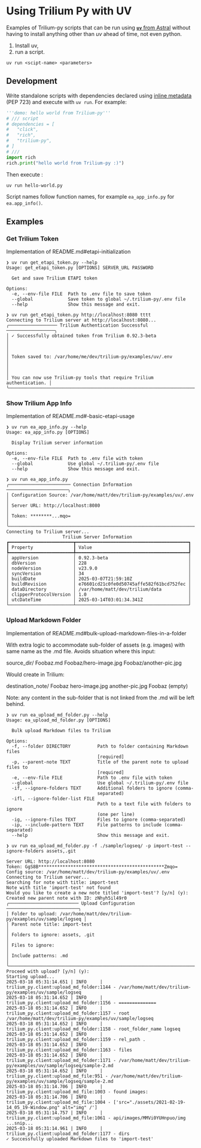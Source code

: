 # Using Trilium Py with UV

Examples of Trilium-py scripts that can be run using [**`uv`** from Astral](https://github.com/astral-sh/uv)
without having to install anything other than _uv_ ahead of time, not even python.

1. Install uv,
2. run a script.

```
uv run <scipt-name> <parameters>
```

## Development

Write standalone scripts with dependencies declared using [inline metadata](https://packaging.python.org/en/latest/specifications/inline-script-metadata/#inline-script-metadata) (PEP 723) and execute with `uv run`. For example:

```python
'''demo: hello world from Trilium-py'''
# /// script
# dependencies = [
#   "click",
#   "rich",
#   "trilium-py",
# ]
# ///
import rich
rich.print("hello world from Trilium-py :)")
```

Then execute :

    uv run hello-world.py

Script names follow function names, for example `ea_app_info.py` for `ea.app_info()`.


## Examples

### Get Trilium Token
Implementation of README.md#etapi-initialization

```shell
❯ uv run get_etapi_token.py --help
Usage: get_etapi_token.py [OPTIONS] SERVER_URL PASSWORD

  Get and save Trilium ETAPI token

Options:
  -e, --env-file FILE  Path to .env file to save token
  --global             Save token to global ~/.trilium-py/.env file
  --help               Show this message and exit.

❯ uv run get_etapi_token.py http://localhost:8080 tttt
Connecting to Trilium server at http://localhost:8080...
╭────────────────── Trilium Authentication Successful ──────────────────╮
│ ✓ Successfully obtained token from Trilium 0.92.3-beta                │
│                                                                       │
│ Token saved to: /var/home/me/dev/trilium-py/examples/uv/.env          │
│                                                                       │
│ You can now use Trilium-py tools that require Trilium authentication. │
╰───────────────────────────────────────────────────────────────────────╯
```

### Show Trilium App Info

Implementation of README.md#-basic-etapi-usage

```shell
❯ uv run ea_app_info.py --help
Usage: ea_app_info.py [OPTIONS]

  Display Trilium server information

Options:
  -e, --env-file FILE  Path to .env file with token
  --global             Use global ~/.trilium-py/.env file
  --help               Show this message and exit.

❯ uv run ea_app_info.py 
╭─────────────────────── Connection Information ───────────────────────╮
│ Configuration Source: /var/home/matt/dev/trilium-py/examples/uv/.env │
│ Server URL: http://localhost:8080                                    │
│ Token: ********...mqo=                                               │
╰──────────────────────────────────────────────────────────────────────╯
Connecting to Trilium server...
                     Trilium Server Information                      
┏━━━━━━━━━━━━━━━━━━━━━━━━┳━━━━━━━━━━━━━━━━━━━━━━━━━━━━━━━━━━━━━━━━━━┓
┃ Property               ┃ Value                                    ┃
┡━━━━━━━━━━━━━━━━━━━━━━━━╇━━━━━━━━━━━━━━━━━━━━━━━━━━━━━━━━━━━━━━━━━━┩
│ appVersion             │ 0.92.3-beta                              │
│ dbVersion              │ 228                                      │
│ nodeVersion            │ v23.9.0                                  │
│ syncVersion            │ 34                                       │
│ buildDate              │ 2025-03-07T21:59:10Z                     │
│ buildRevision          │ e76601cd21c0fe0d50745affe582f61bcd752fec │
│ dataDirectory          │ /var/home/matt/dev/trilium/data          │
│ clipperProtocolVersion │ 1.0                                      │
│ utcDateTime            │ 2025-03-14T03:01:34.341Z                 │
└────────────────────────┴──────────────────────────────────────────┘
```

### Upload Markdown Folder

Implementation of README.md#bulk-upload-markdown-files-in-a-folder

With extra logic to accommodate sub-folder of assets (e.g. images) with same name as the .md file. Avoids situation where this input:

  source_dir/
      Foobaz.md
      Foobaz/hero-image.jpg
      Foobaz/another-pic.jpg
    
Would create in Trilium:

  destination_note/
      Foobaz
          hero-image.jpg
          another-pic.jpg
      Foobaz
          (empty)

Note: any content in the sub-folder that is not linked from the .md will be left behind.


```shell
❯ uv run ea_upload_md_folder.py --help
Usage: ea_upload_md_folder.py [OPTIONS]

  Bulk upload Markdown files to Trilium

Options:
  -f, --folder DIRECTORY          Path to folder containing Markdown files
                                  [required]
  -p, --parent-note TEXT          Title of the parent note to upload files to
                                  [required]
  -e, --env-file FILE             Path to .env file with token
  --global                        Use global ~/.trilium-py/.env file
  -if, --ignore-folders TEXT      Additional folders to ignore (comma-
                                  separated)
  -ifl, --ignore-folder-list FILE
                                  Path to a text file with folders to ignore
                                  (one per line)
  -ig, --ignore-files TEXT        Files to ignore (comma-separated)
  -ip, --include-pattern TEXT     File patterns to include (comma-separated)
  --help                          Show this message and exit.
```

```shell
❯ uv run ea_upload_md_folder.py -f ./sample/logseq/ -p import-test --ignore-folders assets,.git

Server URL: http://localhost:8080
Token: GgS8B***********************************************Zmqo=
Config source: /var/home/matt/dev/trilium-py/examples/uv/.env
Connecting to Trilium server...
Searching for note with title: import-test
Note with title 'import-test' not found
Would you like to create a new note titled 'import-test'? [y/n] (y): 
Created new parent note with ID: zNhyh5il49r0
╭────────────────────────── Upload Configuration ───────────────────────────╮
│ Folder to upload: /var/home/matt/dev/trilium-py/examples/uv/sample/logseq │
│ Parent note title: import-test                                            │
│ Folders to ignore: assets, .git                                           │
│ Files to ignore:                                                          │
│ Include patterns: .md                                                     │
╰───────────────────────────────────────────────────────────────────────────╯
Proceed with upload? [y/n] (y): 
Starting upload...
2025-03-18 05:31:14.651 | INFO     | trilium_py.client:upload_md_folder:1144 - /var/home/matt/dev/trilium-py/examples/uv/sample/logseq
2025-03-18 05:31:14.652 | INFO     | trilium_py.client:upload_md_folder:1156 - ==============
2025-03-18 05:31:14.652 | INFO     | trilium_py.client:upload_md_folder:1157 - root /var/home/matt/dev/trilium-py/examples/uv/sample/logseq
2025-03-18 05:31:14.652 | INFO     | trilium_py.client:upload_md_folder:1158 - root_folder_name logseq
2025-03-18 05:31:14.652 | INFO     | trilium_py.client:upload_md_folder:1159 - rel_path .
2025-03-18 05:31:14.652 | INFO     | trilium_py.client:upload_md_folder:1163 - files
2025-03-18 05:31:14.652 | INFO     | trilium_py.client:upload_md_folder:1171 - /var/home/matt/dev/trilium-py/examples/uv/sample/logseq/sample-2.md
2025-03-18 05:31:14.652 | INFO     | trilium_py.client:upload_md_file:951 - /var/home/matt/dev/trilium-py/examples/uv/sample/logseq/sample-2.md
2025-03-18 05:31:14.706 | INFO     | trilium_py.client:upload_md_file:1003 - found images:
2025-03-18 05:31:14.706 | INFO     | trilium_py.client:upload_md_file:1004 - ['src="./assets/2021-02-19-14_05_19-Window.png" alt="img" /']
2025-03-18 05:31:14.757 | INFO     | trilium_py.client:upload_md_file:1061 - api/images/MMVi0YUHnpuo/img
...snip...
2025-03-18 05:31:14.961 | INFO     | trilium_py.client:upload_md_folder:1177 - dirs
✓ Successfully uploaded Markdown files to 'import-test'
```